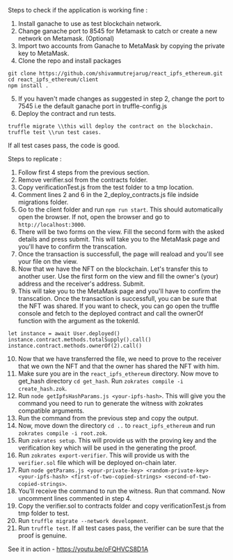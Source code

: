 Steps to check if the application is working fine :

1. Install ganache to use as test blockchain network.
2. Change ganache port to 8545 for Metamask to catch or create a new network on Metamask. (Optional)
3. Import two accounts from Ganache to MetaMask by copying the private key to MetaMask.
4. Clone the repo and install packages
```
git clone https://github.com/shivammutrejarug/react_ipfs_ethereum.git
cd react_ipfs_ethereum/client
npm install . 
```
5. If you haven't made changes as suggested in step 2, change the port to 7545 i.e the default ganache port in truffle-config.js 
6. Deploy the contract and run tests.
```
truffle migrate \\this will deploy the contract on the blockchain.
truffle test \\run test cases.
```
If all test cases pass, the code is good. 


Steps to replicate : 

1. Follow first 4 steps from the previous section. 
2. Remove verifier.sol from the contracts folder.
3. Copy verificationTest.js from the test folder to a tmp location.
4. Comment lines 2 and 6 in the 2_deploy_contracts.js file indside migrations folder.
5. Go to the client folder and run `npm run start`. This should automatically open the browser. If not, open the browser and go to `http://localhost:3000`.
6. There will be two forms on the view. Fill the second form with the asked details and press submit. This will take you to the MetaMask page and you'll have to confirm the transcation.
7. Once the transaction is successfull, the page will reaload and you'll see your file on the view. 
8. Now that we have the NFT on the blockchain. Let's transfer this to another user. Use the first form on the view and fill the owner's (your) address and the receiver's address. Submit.
9. This will take you to the MetaMask page and you'll have to confirm the transcation. Once the transaction is successfull, you can be sure that the NFT was shared. If you want to check, you can go open the truffle console and fetch to the deployed contract and call the ownerOf function with the argument as the tokenId.

```
let instance = await User.deployed()
instance.contract.methods.totalSupply().call() 
instance.contract.methods.ownerOf(2).call()
```

10. Now that we have transferred the file, we need to prove to the receiver that we own the NFT and that the owner has shared the NFT with him.
11. Make sure you are in the `react_ipfs_ethereum` directory. Now move to get_hash directory `cd get_hash`. Run `zokrates compile -i create_hash.zok`. 
12. Run `node getIpfsHashParams.js <your-ipfs-hash>`. This will give you the command you need to run to generate the witness with zokrates compatible arguments.
13. Run the command from the previous step and copy the output.
14. Now, move down the directory `cd ..` to `react_ipfs_ethereum` and run `zokrates compile -i root.zok`.
15. Run `zokrates setup`. This will provide us with the proving key and the verification key which will be used in the generating the proof.
16. Run `zokrates export-verifier`. This will provide us with the `verifier.sol` file which will be deployed on-chain later.
17. Run `node getParams.js <your-private-key> <random-private-key> <your-ipfs-hash> <first-of-two-copied-strings> <second-of-two-copied-strings>`.
18. You'll receive the command to run the witness. Run that command. Now uncomment lines commented in step 4. 
19. Copy the verifier.sol to contracts folder and copy verificationTest.js from tmp folder to test.
20. Run `truffle migrate --network development`.
21. Run `truffle test`. If all test cases pass, the verifier can be sure that the proof is genuine.




See it in action - https://youtu.be/oFQHVCS8D1A


